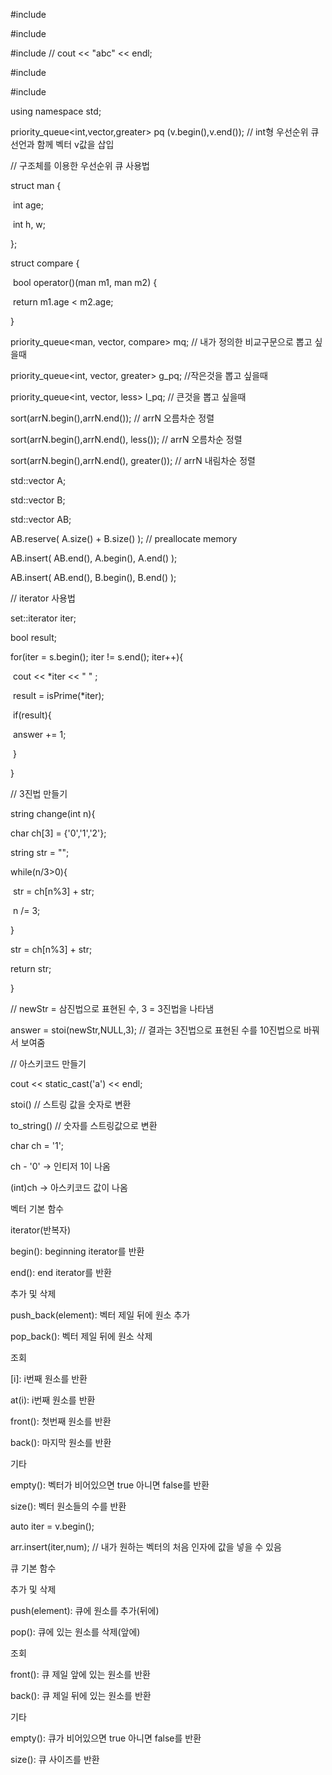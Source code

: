 #include <string>

#include <vector>

#include <iostream> // cout << "abc" << endl;

#include <queue>

#include <algorithm>

using namespace std;



priority_queue<int,vector<int>,greater<int>> pq (v.begin(),v.end());  // int형 우선순위 큐 선언과 함께 벡터 v값을 삽입



// 구조체를 이용한 우선순위 큐 사용법

struct man {

​      int age;

​      int h, w;

};

struct compare {

​      bool operator()(man m1, man m2) {

​      return m1.age < m2.age;

}

priority_queue<man, vector<man>, compare> mq; // 내가 정의한 비교구문으로 뽑고 싶을때

priority_queue<int, vector<int>, greater<int>> g_pq; //작은것을 뽑고 싶을때

priority_queue<int, vector<int>, less<int>> l_pq; // 큰것을 뽑고 싶을때



sort(arrN.begin(),arrN.end()); // arrN 오름차순 정렬

sort(arrN.begin(),arrN.end(), less<int>());  // arrN 오름차순 정렬

sort(arrN.begin(),arrN.end(), greater<int>());      // arrN 내림차순 정렬



std::vector<int> A;

std::vector<int> B;

std::vector<int> AB;



AB.reserve( A.size() + B.size() ); // preallocate memory

AB.insert( AB.end(), A.begin(), A.end() );

AB.insert( AB.end(), B.begin(), B.end() );



 

// iterator 사용법

set<int>::iterator iter;

bool result;

for(iter = s.begin(); iter != s.end(); iter++){

​      cout << *iter << " " ;

​      result = isPrime(*iter);

​      if(result){

​           answer += 1;

​      }

}  



// 3진법 만들기

string change(int n){  

  char ch[3] = {'0','1','2'};

  string str = "";

  while(n/3>0){

​    str = ch[n%3] + str;

​    n /= 3;

  }

  str = ch[n%3] + str;

  return str;

}



// newStr = 삼진법으로 표현된 수, 3 = 3진법을 나타냄

answer = stoi(newStr,NULL,3); // 결과는 3진법으로 표현된 수를 10진법으로 바꿔서 보여줌



// 아스키코드 만들기

cout << static_cast<int>('a') << endl;



stoi() // 스트링 값을 숫자로 변환

to_string() // 숫자를 스트링값으로 변환

char ch = '1';

ch - '0' -> 인티저 1이 나옴

(int)ch -> 아스키코드 값이 나옴 



벡터 기본 함수



iterator(반복자)

begin(): beginning iterator를 반환

end(): end iterator를 반환



추가 및 삭제

push_back(element): 벡터 제일 뒤에 원소 추가

pop_back(): 벡터 제일 뒤에 원소 삭제



조회

[i]: i번째 원소를 반환

at(i): i번째 원소를 반환

front(): 첫번째 원소를 반환

back(): 마지막 원소를 반환



기타

empty(): 벡터가 비어있으면 true 아니면 false를 반환

size(): 벡터 원소들의 수를 반환



auto iter = v.begin();

arr.insert(iter,num); // 내가 원하는 벡터의 처음 인자에 값을 넣을 수 있음









큐 기본 함수

추가 및 삭제

push(element): 큐에 원소를 추가(뒤에)

pop(): 큐에 있는 원소를 삭제(앞에)



조회

front(): 큐 제일 앞에 있는 원소를 반환

back(): 큐 제일 뒤에 있는 원소를 반환



기타

empty(): 큐가 비어있으면 true 아니면 false를 반환

size(): 큐 사이즈를 반환





